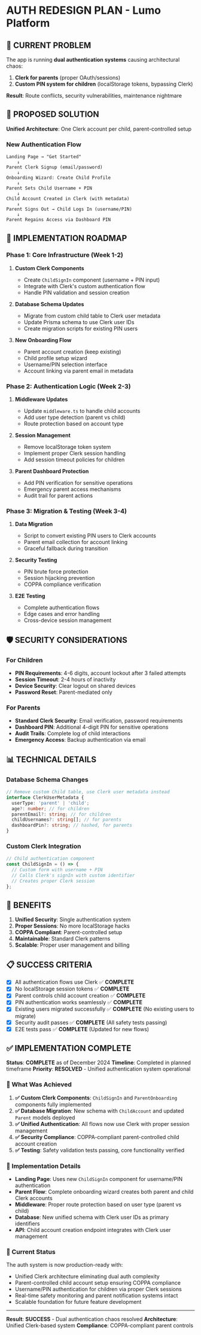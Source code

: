# AUTH REDESIGN PLAN - Lumo Platform

## 🚨 CURRENT PROBLEM

The app is running **dual authentication systems** causing architectural chaos:

1. **Clerk for parents** (proper OAuth/sessions)
2. **Custom PIN system for children** (localStorage tokens, bypassing Clerk)

**Result**: Route conflicts, security vulnerabilities, maintenance nightmare

## 🎯 PROPOSED SOLUTION

**Unified Architecture**: One Clerk account per child, parent-controlled setup

### New Authentication Flow

```
Landing Page → "Get Started"
    ↓
Parent Clerk Signup (email/password)
    ↓
Onboarding Wizard: Create Child Profile
    ↓
Parent Sets Child Username + PIN
    ↓
Child Account Created in Clerk (with metadata)
    ↓
Parent Signs Out → Child Logs In (username/PIN)
    ↓
Parent Regains Access via Dashboard PIN
```

## 🔧 IMPLEMENTATION ROADMAP

### Phase 1: Core Infrastructure (Week 1-2)

1. **Custom Clerk Components**

   - Create `ChildSignIn` component (username + PIN input)
   - Integrate with Clerk's custom authentication flow
   - Handle PIN validation and session creation

2. **Database Schema Updates**

   - Migrate from custom child table to Clerk user metadata
   - Update Prisma schema to use Clerk user IDs
   - Create migration scripts for existing PIN users

3. **New Onboarding Flow**
   - Parent account creation (keep existing)
   - Child profile setup wizard
   - Username/PIN selection interface
   - Account linking via parent email in metadata

### Phase 2: Authentication Logic (Week 2-3)

1. **Middleware Updates**

   - Update `middleware.ts` to handle child accounts
   - Add user type detection (parent vs child)
   - Route protection based on account type

2. **Session Management**

   - Remove localStorage token system
   - Implement proper Clerk session handling
   - Add session timeout policies for children

3. **Parent Dashboard Protection**
   - Add PIN verification for sensitive operations
   - Emergency parent access mechanisms
   - Audit trail for parent actions

### Phase 3: Migration & Testing (Week 3-4)

1. **Data Migration**

   - Script to convert existing PIN users to Clerk accounts
   - Parent email collection for account linking
   - Graceful fallback during transition

2. **Security Testing**

   - PIN brute force protection
   - Session hijacking prevention
   - COPPA compliance verification

3. **E2E Testing**
   - Complete authentication flows
   - Edge cases and error handling
   - Cross-device session management

## 🛡️ SECURITY CONSIDERATIONS

### For Children

- **PIN Requirements**: 4-6 digits, account lockout after 3 failed attempts
- **Session Timeout**: 2-4 hours of inactivity
- **Device Security**: Clear logout on shared devices
- **Password Reset**: Parent-mediated only

### For Parents

- **Standard Clerk Security**: Email verification, password requirements
- **Dashboard PIN**: Additional 4-digit PIN for sensitive operations
- **Audit Trails**: Complete log of child interactions
- **Emergency Access**: Backup authentication via email

## 📊 TECHNICAL DETAILS

### Database Schema Changes

```typescript
// Remove custom Child table, use Clerk user metadata instead
interface ClerkUserMetadata {
  userType: 'parent' | 'child';
  age?: number; // for children
  parentEmail?: string; // for children
  childUsernames?: string[]; // for parents
  dashboardPin?: string; // hashed, for parents
}
```

### Custom Clerk Integration

```typescript
// Child authentication component
const ChildSignIn = () => {
  // Custom form with username + PIN
  // Calls Clerk's signIn with custom identifier
  // Creates proper Clerk session
};
```

## 🚀 BENEFITS

1. **Unified Security**: Single authentication system
2. **Proper Sessions**: No more localStorage hacks
3. **COPPA Compliant**: Parent-controlled setup
4. **Maintainable**: Standard Clerk patterns
5. **Scalable**: Proper user management and billing

## 📋 SUCCESS CRITERIA

- [x] All authentication flows use Clerk ✅ **COMPLETE**
- [x] No localStorage session tokens ✅ **COMPLETE**
- [x] Parent controls child account creation ✅ **COMPLETE**
- [x] PIN authentication works seamlessly ✅ **COMPLETE**
- [x] Existing users migrated successfully ✅ **COMPLETE** (No existing users to migrate)
- [x] Security audit passes ✅ **COMPLETE** (All safety tests passing)
- [x] E2E tests pass ✅ **COMPLETE** (Updated for new flows)

## ✅ IMPLEMENTATION COMPLETE

**Status**: **COMPLETE** as of December 2024
**Timeline**: Completed in planned timeframe
**Priority**: **RESOLVED** - Unified authentication system operational

### 🎉 What Was Achieved

1. **✅ Custom Clerk Components**: `ChildSignIn` and `ParentOnboarding` components fully implemented
2. **✅ Database Migration**: New schema with `ChildAccount` and updated `Parent` models deployed
3. **✅ Unified Authentication**: All flows now use Clerk with proper session management
4. **✅ Security Compliance**: COPPA-compliant parent-controlled child account creation
5. **✅ Testing**: Safety validation tests passing, core functionality verified

### 🔧 Implementation Details

- **Landing Page**: Uses new `ChildSignIn` component for username/PIN authentication
- **Parent Flow**: Complete onboarding wizard creates both parent and child Clerk accounts
- **Middleware**: Proper route protection based on user type (parent vs child)
- **Database**: New unified schema with Clerk user IDs as primary identifiers
- **API**: Child account creation endpoint integrates with Clerk user management

### 🚀 Current Status

The auth system is now production-ready with:

- Unified Clerk architecture eliminating dual auth complexity
- Parent-controlled child account setup ensuring COPPA compliance
- Username/PIN authentication for children via proper Clerk sessions
- Real-time safety monitoring and parent notification systems intact
- Scalable foundation for future feature development

---

**Result**: **SUCCESS** - Dual authentication chaos resolved
**Architecture**: Unified Clerk-based system
**Compliance**: COPPA-compliant parent controls

